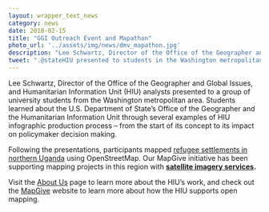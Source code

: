 ```yaml
---
layout: wrapper_text_news
category: news
date: 2018-02-15
title: "GGI Outreach Event and Mapathon"
photo_url: '../assets/img/news/dmv_mapathon.jpg'
description: "Lee Schwartz, Director of the Office of the Geographer and Global Issues, and Humanitarian Information Unit (HIU) analysts presented to a group of university students from the Washington metropolitan area. Participants mapped refugee settlements in northern Uganda."
tweet: ".@stateHIU presented to students in the Washington metropolitan area about the Office of the Geographer, followed by mapathon covering #SouthSudan #refugee settlements in #Uganda"
---
```


Lee Schwartz, Director of the Office of the Geographer and Global Issues, and Humanitarian Information Unit (HIU) analysts presented to a group of university students from the Washington metropolitan area. Students learned about the U.S. Department of State’s Office of the Geographer and the Humanitarian Information Unit through several examples of HIU infographic production process – from the start of its concept to its impact on policymaker decision making.

Following the presentations, participants mapped [refugee settlements in northern Uganda](https://tasks.hotosm.org/project/4141) using OpenStreetMap. Our MapGive initiative has been supporting mapping projects in this region with **[satellite imagery services](https://mapgive.state.gov/ittc).**

Visit the [About Us](/about/) page to learn more about the HIU’s work, and check out the [MapGive](https://mapgive.state.gov) website to learn more about how the HIU supports open mapping.

